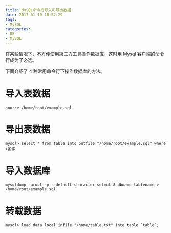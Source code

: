 ```yaml
---
title: MySQL命令行导入和导出数据
date: 2017-01-10 18:52:29
tags:
- MySQL
categories:
- DB
- MySQL
---
```



在某些情况下，不方便使用第三方工具操作数据库，这时用 Mysql 客户端的命令行成为了必选。<!--more-->

下面介绍了 4 种常用命令行下操作数据库的方法。

# 导入表数据

```
source /home/root/example.sql
```

# 导出表数据

```
mysql> select * from table into outfile "/home/root/example.sql" where +条件
```

# 导入数据库

```
mysqldump -uroot -p --default-character-set=utf8 dbname tablename >  /home/root/example.sql
```

# 转载数据

```
mysql> load data local infile "/home/table.txt" into table `table`;
```

